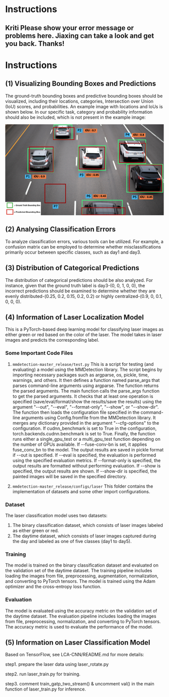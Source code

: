 
# Instructions

## Kriti Please show your error message or problems here. Jiaxing can take a look and get you back. Thanks!






# Instructions

## (1) Visualizing Bounding Boxes and Predictions

The ground-truth bounding boxes and predictive bounding boxes should be visualized, including their locations, categories, Intersection over Union (IoU) scores, and probabilities. An example image with locations and IoUs is shown below. In our specific task, category and probability information should also be included, which is not present in the example image:

![example_file](example_file.png)


## (2) Analysing Classification Errors

To analyze classification errors, various tools can be utilized. For example, a confusion matrix can be employed to determine whether misclassifications primarily occur between specific classes, such as day1 and day3.

## (3) Distribution of Categorical Predictions

The distribution of categorical predictions should be also analyzed. For instance, given that the ground truth label is day3-(0, 0, 1, 0, 0), the incorrect predictions should be examined to determine whether they are evenly distributed-(0.25, 0.2, 0.15, 0.2, 0.2) or highly centralized-(0.9, 0, 0.1, 0, 0, 0).

## (4) Information of Laser Localization Model

This is a PyTorch-based deep learning model for classifying laser images as either green or red based on the color of the laser. The model takes in laser images and predicts the corresponding label.

### Some Important Code Files

1. `mmdetection-master_release/test.py`
   This is a script for testing (and evaluating) a model using the MMDetection library. The script begins by importing necessary packages such as argparse, os, pickle, time, warnings, and others. It then defines a function named parse_args that parses command-line arguments using argparse. The function returns the parsed arguments. The main function calls the parse_args function to get the parsed arguments. It checks that at least one operation is specified (save/eval/format/show the results/save the results) using the argument "--out", "--eval", "--format-only", "--show", or "--show-dir". The function then loads the configuration file specified in the command-line arguments using Config.fromfile from the MMDetection library. It merges any dictionary provided in the argument "--cfg-options" to the configuration. If cudnn_benchmark is set to True in the configuration, torch.backends.cudnn.benchmark is set to True. Finally, the function runs either a single_gpu_test or a multi_gpu_test function depending on the number of GPUs available. If --fuse-conv-bn is set, it applies fuse_conv_bn to the model. The output results are saved in pickle format if --out is specified. If --eval is specified, the evaluation is performed using the specified evaluation metrics. If --format-only is specified, the output results are formatted without performing evaluation. If --show is specified, the output results are shown. If --show-dir is specified, the painted images will be saved in the specified directory.
   
2. `mmdetection-master_release/configs/laser`
   This folder contains the implementation of datasets and some other import configurations.

### Dataset

The laser classification model uses two datasets:

1. The binary classification dataset, which consists of laser images labeled as either green or red.
2. The daytime dataset, which consists of laser images captured during the day and labeled as one of five classes (day1 to day5).

### Training

The model is trained on the binary classification dataset and evaluated on the validation set of the daytime dataset. The training pipeline includes loading the images from file, preprocessing, augmentation, normalization, and converting to PyTorch tensors. The model is trained using the Adam optimizer and the cross-entropy loss function.

### Evaluation

The model is evaluated using the accuracy metric on the validation set of the daytime dataset. The evaluation pipeline includes loading the images from file, preprocessing, normalization, and converting to PyTorch tensors. The accuracy metric is used to evaluate the performance of the model.

## (5) Information on Laser Classification Model

Based on TensorFlow, see LCA-CNN/README.md for more details:

step1. prepare the laser data using laser_rotate.py

step2. run laser_train.py for training.

step3. comment train_gatp_two_stream() & uncomment val() in the main function of laser_train.py for inference.

